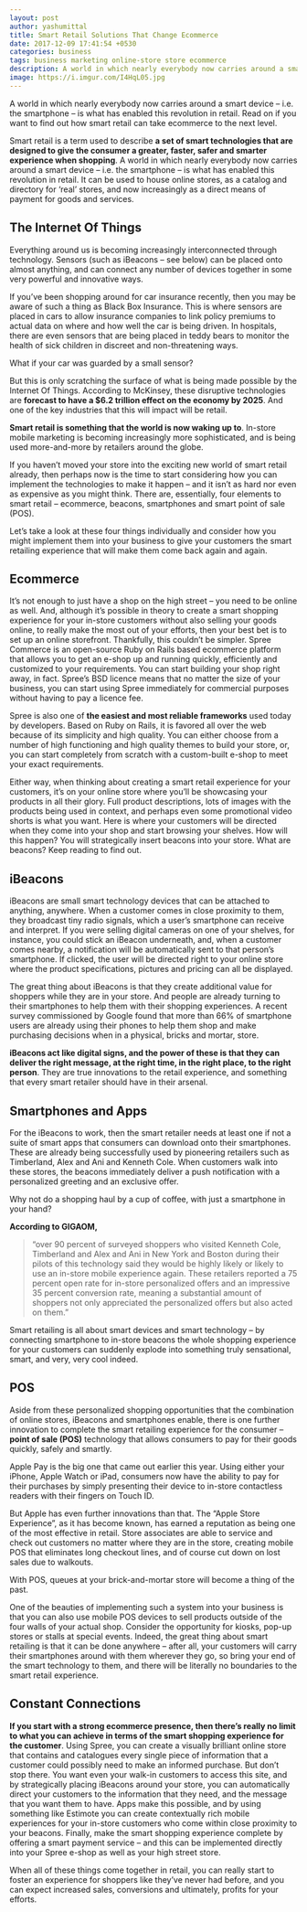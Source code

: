 ```yaml
---
layout: post
author: yashumittal
title: Smart Retail Solutions That Change Ecommerce
date: 2017-12-09 17:41:54 +0530
categories: business
tags: business marketing online-store store ecommerce
description: A world in which nearly everybody now carries around a smart device – i.e. the smartphone – is what has enabled this revolution in retail. Read on if you want to find out how smart retail can take ecommerce to the next level.
image: https://i.imgur.com/I4HqL05.jpg
---
```


A world in which nearly everybody now carries around a smart device – i.e. the smartphone – is what has enabled this revolution in retail. Read on if you want to find out how smart retail can take ecommerce to the next level.

Smart retail is a term used to describe **a set of smart technologies that are designed to give the consumer a greater, faster, safer and smarter experience when shopping**. A world in which nearly everybody now carries around a smart device – i.e. the smartphone – is what has enabled this revolution in retail. It can be used to house online stores, as a catalog and directory for ‘real’ stores, and now increasingly as a direct means of payment for goods and services.

## The Internet Of Things

Everything around us is becoming increasingly interconnected through technology. Sensors (such as iBeacons – see below) can be placed onto almost anything, and can connect any number of devices together in some very powerful and innovative ways.

If you’ve been shopping around for car insurance recently, then you may be aware of such a thing as Black Box Insurance. This is where sensors are placed in cars to allow insurance companies to link policy premiums to actual data on where and how well the car is being driven. In hospitals, there are even sensors that are being placed in teddy bears to monitor the health of sick children in discreet and non-threatening ways.

What if your car was guarded by a small sensor?

But this is only scratching the surface of what is being made possible by the Internet Of Things. According to McKinsey, these disruptive technologies are **forecast to have a $6.2 trillion effect on the economy by 2025**. And one of the key industries that this will impact will be retail.

**Smart retail is something that the world is now waking up to**. In-store mobile marketing is becoming increasingly more sophisticated, and is being used more-and-more by retailers around the globe.

If you haven’t moved your store into the exciting new world of smart retail already, then perhaps now is the time to start considering how you can implement the technologies to make it happen – and it isn’t as hard nor even as expensive as you might think. There are, essentially, four elements to smart retail – ecommerce, beacons, smartphones and smart point of sale (POS).

Let’s take a look at these four things individually and consider how you might implement them into your business to give your customers the smart retailing experience that will make them come back again and again.

## Ecommerce

It’s not enough to just have a shop on the high street – you need to be online as well. And, although it’s possible in theory to create a smart shopping experience for your in-store customers without also selling your goods online, to really make the most out of your efforts, then your best bet is to set up an online storefront. Thankfully, this couldn’t be simpler. Spree Commerce is an open-source Ruby on Rails based ecommerce platform that allows you to get an e-shop up and running quickly, efficiently and customized to your requirements. You can start building your shop right away, in fact. Spree’s BSD licence means that no matter the size of your business, you can start using Spree immediately for commercial purposes without having to pay a licence fee.

Spree is also one of **the easiest and most reliable frameworks** used today by developers. Based on Ruby on Rails, it is favored all over the web because of its simplicity and high quality. You can either choose from a number of high functioning and high quality themes to build your store, or, you can start completely from scratch with a custom-built e-shop to meet your exact requirements.

Either way, when thinking about creating a smart retail experience for your customers, it’s on your online store where you’ll be showcasing your products in all their glory. Full product descriptions, lots of images with the products being used in context, and perhaps even some promotional video shorts is what you want. Here is where your customers will be directed when they come into your shop and start browsing your shelves. How will this happen? You will strategically insert beacons into your store. What are beacons? Keep reading to find out.

## iBeacons

iBeacons are small smart technology devices that can be attached to anything, anywhere. When a customer comes in close proximity to them, they broadcast tiny radio signals, which a user’s smartphone can receive and interpret. If you were selling digital cameras on one of your shelves, for instance, you could stick an iBeacon underneath, and, when a customer comes nearby, a notification will be automatically sent to that person’s smartphone. If clicked, the user will be directed right to your online store where the product specifications, pictures and pricing can all be displayed.

The great thing about iBeacons is that they create additional value for shoppers while they are in your store. And people are already turning to their smartphones to help them with their shopping experiences. A recent survey commissioned by Google found that more than 66% of smartphone users are already using their phones to help them shop and make purchasing decisions when in a physical, bricks and mortar, store.

**iBeacons act like digital signs, and the power of these is that they can deliver the right message, at the right time, in the right place, to the right person**. They are true innovations to the retail experience, and something that every smart retailer should have in their arsenal.

## Smartphones and Apps

For the iBeacons to work, then the smart retailer needs at least one if not a suite of smart apps that consumers can download onto their smartphones. These are already being successfully used by pioneering retailers such as Timberland, Alex and Ani and Kenneth Cole. When customers walk into these stores, the beacons immediately deliver a push notification with a personalized greeting and an exclusive offer.

Why not do a shopping haul by a cup of coffee, with just a smartphone in your hand?

**According to GIGAOM,**

<blockquote>
“over 90 percent of surveyed shoppers who visited Kenneth Cole, Timberland and Alex and Ani in New York and Boston during their pilots of this technology said they would be highly likely or likely to use an in-store mobile experience again. These retailers reported a 75 percent open rate for in-store personalized offers and an impressive 35 percent conversion rate, meaning a substantial amount of shoppers not only appreciated the personalized offers but also acted on them.”
</blockquote>

Smart retailing is all about smart devices and smart technology – by connecting smartphone to in-store beacons the whole shopping experience for your customers can suddenly explode into something truly sensational, smart, and very, very cool indeed.

## POS

Aside from these personalized shopping opportunities that the combination of online stores, iBeacons and smartphones enable, there is one further innovation to complete the smart retailing experience for the consumer – **point of sale (POS)** technology that allows consumers to pay for their goods quickly, safely and smartly.

Apple Pay is the big one that came out earlier this year. Using either your iPhone, Apple Watch or iPad, consumers now have the ability to pay for their purchases by simply presenting their device to in-store contactless readers with their fingers on Touch ID.

But Apple has even further innovations than that. The “Apple Store Experience”, as it has become known, has earned a reputation as being one of the most effective in retail. Store associates are able to service and check out customers no matter where they are in the store, creating mobile POS that eliminates long checkout lines, and of course cut down on lost sales due to walkouts.

With POS, queues at your brick-and-mortar store will become a thing of the past.

One of the beauties of implementing such a system into your business is that you can also use mobile POS devices to sell products outside of the four walls of your actual shop. Consider the opportunity for kiosks, pop-up stores or stalls at special events. Indeed, the great thing about smart retailing is that it can be done anywhere – after all, your customers will carry their smartphones around with them wherever they go, so bring your end of the smart technology to them, and there will be literally no boundaries to the smart retail experience.

## Constant Connections

**If you start with a strong ecommerce presence, then there’s really no limit to what you can achieve in terms of the smart shopping experience for the customer**. Using Spree, you can create a visually brilliant online store that contains and catalogues every single piece of information that a customer could possibly need to make an informed purchase. But don’t stop there. You want even your walk-in customers to access this site, and by strategically placing iBeacons around your store, you can automatically direct your customers to the information that they need, and the message that you want them to have. Apps make this possible, and by using something like Estimote you can create contextually rich mobile experiences for your in-store customers who come within close proximity to your beacons. Finally, make the smart shopping experience complete by offering a smart payment service – and this can be implemented directly into your Spree e-shop as well as your high street store.

When all of these things come together in retail, you can really start to foster an experience for shoppers like they’ve never had before, and you can expect increased sales, conversions and ultimately, profits for your efforts.
